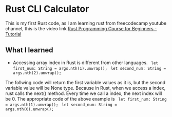 # Rust CLI Calculator 

This is my first Rust code, as I am learning rust from freecodecamp youtube channel, this is the video link [Rust Programming Course for Beginners - Tutorial](https://youtu.be/MsocPEZBd-M)

## What I learned 
- Accessing array index in Rust is different from other languages.
``` let first_num: String = args.nth(1).unwrap();```
``` let second_num: String = args.nth(2).unwrap();```

The follwing code will return the first variable values as it is, but the second variable value will be None type. Because in Rust, when we access a index, rust calls the next() method. Every time we call a index, the next index will be 0. The appropriate code of the above example is 
``` let first_num: String = args.nth(1).unwrap();```
``` let second_num: String = args.nth(0).unwrap();```